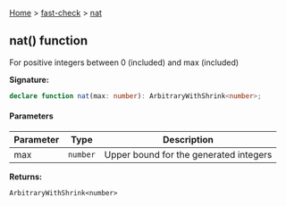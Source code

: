 [Home](/) &gt; [fast-check](../fast-check.md) &gt; [nat](nat_2.md)

## nat() function

For positive integers between 0 (included) and max (included)

<b>Signature:</b>

```typescript
declare function nat(max: number): ArbitraryWithShrink<number>;
```

#### Parameters

|  Parameter | Type | Description |
|  --- | --- | --- |
|  max | <code>number</code> | Upper bound for the generated integers |

<b>Returns:</b>

`ArbitraryWithShrink<number>`

